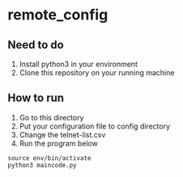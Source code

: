 # remote_config

## Need to do
1. Install python3 in your environment
2. Clone this repository on your running machine

## How to run
1. Go to this directory 
2. Put your configuration file to config directory
3. Change the telnet-list.csv 
4. Run the program below
```
source env/bin/activate
python3 maincode.py
```